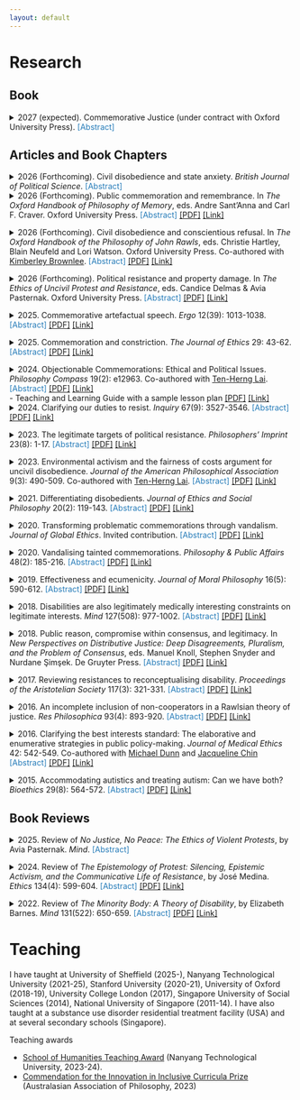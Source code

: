 ```yaml
---
layout: default
---
```


<h1>Research</h1>
<h2>Book</h2>
<details>
<summary>2027 (expected). Commemorative Justice (under contract with Oxford University Press). 
<font color="#267CB9">[Abstract]</font></summary>
<p><a href="https://academic.oup.com/pages/early-career-researcher-first-book-prize" target="_blank" rel="noopener noreferrer">Winner of the 2025 Oxford University Press Early Career Researcher First Book Prize</a><br>The book comprises three parts. In Part I, I articulate the structure and justification of commemoration. I articulate a general and idealised account of the structure of public commemoration. In Part II, I specify and defend three core principles of commemorative justice. In Part III, I examine the implications of my account and consider how we can resist unjust commemorations.</p>
</details>

<h2>Articles and Book Chapters</h2>
<details>
<summary>2026 (Forthcoming). Civil disobedience and state anxiety. <em>British Journal of Political Science</em>. 
<font color="#267CB9">[Abstract]</font></summary>
<p><a href="https://www.thebritishacademy.ac.uk/prizes-medals/brian-barry-prize-political-science/" target="_blank" rel="noopener noreferrer">Winner of the 2025 British Academy Brian Barry Prize in Political Science</a><br>Political philosophers writing about civil disobedience have tended to neglect the anxiety of the state about such disobedience. I identify three constituents of state anxiety – the Contagion Assumption, the Fragility Stipulation, and the Worthiness Conviction. I argue that state anxiety can be substantiated or specious, depending on the plausibility of the Contagion Assumption and Fragility Stipulation. It can also be significant or trivial, depending on the plausibility of the Worthiness Conviction. Finally, and focusing on John Rawls, I show how political theorising about civil disobedience can mirror state anxiety and, in doing so, bolster it.</p>
</details>

<details>
<summary>2026 (Forthcoming). Public commemoration and remembrance. In <em>The Oxford Handbook of Philosophy of Memory</em>, eds. Andre Sant’Anna and Carl F. Craver. Oxford University Press.
<font color="#267CB9">[Abstract]</font>
<a href="https://" target="_blank" rel="noopener noreferrer">[PDF]</a>
<a href="https://" target="_blank" rel="noopener noreferrer">[Link]</a>
</summary>
<p>Public commemorative artefacts (including public monuments) typically mark out some historical subject – typically, a person or an event – as important for a community to remember. This chapter surveys the budding literature on the historical character of public commemorative artefacts. First, it details three typical aims of public commemorative artefacts as they pertain to public remembrance. They declare the importance of some historical subject, impart ethical or political lessons, and foster community identity that is grounded in shared remembrance of the past. Next, it outlines two common problems with public commemorative artefacts. They can present incomplete or distorted accounts of history, and lead people to abdicate responsibility for the past. The chapter proposes an account of democratic public historiography that addresses the problems with public commemorative artefacts.</p>
</details><p></p>

<details>
<summary>2026 (Forthcoming). Civil disobedience and conscientious refusal. In <em>The Oxford Handbook of the Philosophy of John Rawls</em>, eds. Christie Hartley, Blain Neufeld and Lori Watson. Oxford University Press. Co-authored with <a href="https://philosophy.ubc.ca/profile/kimberley-brownlee/" target="_blank" rel="noopener">Kimberley Brownlee</a>.
<font color="#267CB9">[Abstract]</font>
<a href="https://" target="_blank" rel="noopener noreferrer">[PDF]</a>
<a href="https://" target="_blank" rel="noopener noreferrer">[Link]</a>
</summary>
<p>In <em>A Theory of Justice</em>, John Rawls produced what remains the most influential account of civil disobedience and, to a lesser extent, conscientious refusal. Engaging with Rawls’s account and seeking to deploy it to evaluate real-world cases are, however, undertakings beset with difficulties. In relation to civil disobedience, first, Rawls defines civil disobedience so narrowly (as a conscientious, non-violent breach of law undertaken with fair notice, fidelity to the system, and acceptance of the consequences to bring about policy change) that no paradigm example from Gandhi to Rosa Parks satisfies it. Second, Rawls’s three conditions for morally justified civil disobedience – that it be undertaken (1) in response to violations of the principles of justice, (2) as a last resort, and (3) in coordination with other dissenters so as not to overburden the majority’s sense of justice or risk lasting injury to a just constitution – impose extreme restrictions on civil disobedience. In relation to conscientious refusal, Rawls’s approach is equally narrow: he sets aside refusals that would be grounded in persons’ private commitments and focuses instead on refusals grounded in public considerations; his central case is selective pacificism grounded in a respect for equal basic liberties (Rawls’s first principle of justice). This chapter acknowledges the argumentative power and lasting influence of Rawls’s treatment of civil disobedience and conscientious objection, while detailing how his account must be refined – and in some ways radically altered – to address real-world concerns.</p>
</details><p></p>

<details>
<summary>2026 (Forthcoming). Political resistance and property damage. In <em>The Ethics of Uncivil Protest and Resistance</em>, eds. Candice Delmas & Avia Pasternak. Oxford University Press.
<font color="#267CB9">[Abstract]</font>
<a href="https://" target="_blank" rel="noopener noreferrer">[PDF]</a>
<a href="https://global.oup.com/academic/product/the-ethics-of-uncivil-protest-and-resistance-9780197754993" target="_blank" rel="noopener noreferrer">[Link]</a>
</summary>
<p>While property damage during protest is common, it is often regarded as impermissible. The “defensive” view of political resistance – which conceptualizes acts of resistance as acts of defense, centering on the potential of such acts to eliminate or mitigate unjust harms – appears to offer us resources to justify (at least some) property damage during protest. In this essay, I bring this view to bear on property damage during protest. First, I show how the view directs our attention to the burdens imposed by specific acts of property damage, rather than by types of such damage. Second, I show how the proportionality principle – a key element of the view – can impose severe constraints on property damage during protest.</p>
</details><p></p>

<details>
<summary>2025. Commemorative artefactual speech. <em>Ergo</em> 12(39): 1013-1038.
<font color="#267CB9">[Abstract]</font>
<a href="https://www.dropbox.com/scl/fi/bxe9lkxdgn0sw8kqk2w70/Lim-2025-Ergo.pdf?rlkey=pe0qkmj31ziffx7qw913kvr89&st=ha1dw8tp&dl=0" target="_blank" rel="noopener noreferrer">[PDF]</a>
<a href="https://journals.publishing.umich.edu/ergo/article/id/7962/" target="_blank" rel="noopener noreferrer">[Link]</a>
</summary>
<p>Commemorative artefacts purportedly speak – they communicate messages to their audience, even if no words are uttered. Sometimes, such artefacts purportedly communicate demeaning or pejorative messages about some members of society. The characteristics of such speech are, however, under-examined. I present an account of the paradigmatic characteristics of the speech of commemorative artefacts (or, “commemorative artefactual speech”), as a distinct form of political speech. According to my account, commemorative artefactual speech paradigmatically involves the use of an artefact by an authorised member of a group to declare the importance of remembering a subject, in virtue of some feature of the subject. Then, I outline a variety of ways that commemorative artefactual speech can go awry. Such speech can be unauthorised, involve unfair exclusion or incorrect identification, be aesthetically inadequate, invoke clandestine explanations, and be directed at inappropriate subjects. I conclude with a discussion of the implications of my account for resisting problematic commemorative artefactual speech.</p>
</details><p></p>

<details>
<summary>2025. Commemoration and constriction. <em>The Journal of Ethics</em> 29: 43-62.
<font color="#267CB9">[Abstract]</font>
<a href="https://www.dropbox.com/scl/fi/b23xvxer3hg3mesk65d1h/Lim-2025-JOE.pdf?rlkey=i7wg9p9wu3gprywbd3qm1y40h&st=98e7h8jq&dl=0" target="_blank" rel="noopener noreferrer">[PDF]</a>
<a href="https://link.springer.com/article/10.1007/s10892-024-09503-7" target="_blank" rel="noopener noreferrer">[Link]</a>
</summary>
<p>In analysing the problems with commemorative artefacts, philosophers have tended to focus on objectionable monuments that honour inappropriate subjects. The problems with such monuments, however, do not exhaust problems with a society’s public commemorative landscape – the totality of public commemorative artefacts in general, and the institutions involved in their creation and maintenance. I argue that a public commemorative landscape can implicate authoritative ideas, including stereotypes about people in virtue of their group membership. This contributes to what I term hermeneutical constriction – a situation in which people are given reason to rely on an authoritative subset of the totality of hermeneutical resources that they actually have access to. Critiquing and resisting these problems with a public commemorative landscape that contributes to hermeneutical constriction is fraught with difficulties. Attempts to do so render activists vulnerable to a range of serious criticisms.</p>
</details><p></p>

<details>
<summary>2024. Objectionable Commemorations: Ethical and Political Issues. <em>Philosophy Compass</em> 19(2): e12963. Co-authored with <a href="https://sites.google.com/view/tenhernglai" target="_blank" rel="noopener">Ten-Herng Lai</a>.
<font color="#267CB9">[Abstract]</font>
<a href="https://www.dropbox.com/scl/fi/41avpoz7y7h1nivvty4ow/Lim-Lai-2024-PC.pdf?rlkey=qihyc1tlk8wnm5rfgelo9bjub&dl=0" target="_blank" rel="noopener noreferrer">[PDF]</a>
<a href="https://compass.onlinelibrary.wiley.com/doi/10.1111/phc3.12963" target="_blank" rel="noopener noreferrer">[Link]</a><br>
</summary>
<p>The term, "objectionable commemorations”, refers to a broad category of public artefacts – such as, and especially, memorials, monuments and statues – that are regarded as morally problematic in virtue of what or whom they honour. In this regard, they are a special class of public artefacts that are subject to public contestation. In this paper, we survey the general ethical and political issues on this topic. First, we categorise the arguments on offer in the literature, concerning the objectionable nature of such commemorations. Second, we review common political responses to objectionable commemorations. Finally, we identify fruitful areas for further philosophical inquiry on this topic.</p>
</details>
- Teaching and Learning Guide with a sample lesson plan
<a href="https://www.dropbox.com/scl/fi/xrp8hey8728442qv5z4ir/Lim-Lai-2024-PC-TLG.pdf?rlkey=aa82hbmvh4zp82349l18dsq8x&dl=0" target="_blank" rel="noopener noreferrer">[PDF]</a>
<a href="https://compass.onlinelibrary.wiley.com/doi/10.1111/phc3.12970" target="_blank" rel="noopener noreferrer">[Link]</a>


<details>
<summary>2024. Clarifying our duties to resist. <em>Inquiry</em> 67(9): 3527-3546.
<font color="#267CB9">[Abstract]</font>
<a href="https://www.dropbox.com/scl/fi/jwi7xenlvhd9xrkj962sv/Lim-2022-INQ.pdf?rlkey=xriv3m8g6jn1ujz1oono5ok2a&#038;dl=0" target="_blank" rel="noopener noreferrer">[PDF]</a>
<a href="https://www.tandfonline.com/eprint/T3NESJSIQAKKJXSXQEVS/full?target=10.1080%2F0020174X.2022.2053739&amp;" target="_blank" rel="noopener noreferrer">[Link]</a>
</summary>
<p>According to a prominent argument, citizens in unjust societies have a duty to resist injustice. The moral and political principles that ground the duty to obey the law in just or nearly just conditions, also ground the duty to resist in unjust conditions. This argument is often applied to a variety of unjust conditions. In this essay, I critically examine this argument, focusing on conditions involving institutionally entrenched and socially normalised injustice. In such conditions, the issue of citizens’ duties to resist is complicated. I conclude by considering how my discussions may clarify a contemporary problem about engaging in resistance to aid potential migrants who have been turned away by states in accordance with widely accepted rules.</p>
</details><p></p>

<details>
<summary>2023. The legitimate targets of political resistance. <em>Philosophers&#8217; Imprint</em> 23(8): 1-17.
<font color="#267CB9">[Abstract]</font>
<a href="https://www.dropbox.com/scl/fi/l8fwi4af8tn0oh68uj2th/Lim-2023-Imprint.pdf?rlkey=nvqt49g2ptp8fn211uuujl67h&#038;dl=0" target="_blank" rel="noopener noreferrer">[PDF]</a>
<a href="https://journals.publishing.umich.edu/phimp/article/id/717/" target="_blank" rel="noopener noreferrer">[Link]</a>
</summary>
<p><a href="https://newworkinphilosophy.substack.com/p/chong-ming-lim-nanyang-technological" target="_blank" rel="noopener noreferrer">&#8211; Summary of the paper on <em>New Work in Philosophy</em>.</a><br>Within public discourse, activists are often criticised for directing their acts of political resistance against this or that specific target. Underlying these criticisms appears to be a strongly held – though underarticulated – intuitive moral judgement that some targets are legitimate whereas others are not. Little philosophical attention has been paid to this issue. My primary aim is to address this neglect. I specify a central part of this intuitive judgement – centring on persons and activities – and argue that there is a principled way of differentiating between legitimate and illegitimate targets. The specification relies on a novel conception of political resistance, which focuses on its defensive – rather than communicative – aspect. I then extend the idea of forfeiture to argue that acts of political resistance are correctly directed when they are aimed at those activities of liable persons that cause injustice. My discussions partly vindicate our intuitive judgements about several controversial cases of political resistance.</p>
</details><p></p>

<details>
<summary>2023. Environmental activism and the fairness of costs argument for uncivil disobedience. <em>Journal of the American Philosophical Association</em> 9(3): 490-509. Co-authored with <a href="https://sites.google.com/view/tenhernglai" target="_blank" rel="noopener">Ten-Herng Lai</a>.
<font color="#267CB9">[Abstract]</font>
<a href="https://www.dropbox.com/scl/fi/j11w1eqzme9oci2eh0cpc/Lai-Lim-2023-JAPA.pdf?rlkey=go42utqk2oyv72u1fyaxabcg7&#038;dl=0" target="_blank" rel="noopener noreferrer">[PDF]</a>
<a href="https://www.cambridge.org/core/journals/journal-of-the-american-philosophical-association/article/abs/environmental-activism-and-the-fairness-of-costs-argument-for-uncivil-disobedience/B9E1610FE8E4923458AF81B27C9EC582" target="_blank" rel="noopener noreferrer">[Link]</a>
</summary>
<p>Social movements often impose nontrivial costs on others against their wills. Civil disobedience is no exception. How can social movements in general, and civil disobedience in particular, be justifiable despite this apparent wrong-making feature? We examine an intuitively plausible account – it is fair that everyone should bear the burdens of tackling injustice. We extend this fairness-based argument for civil disobedience to defend some acts of uncivil disobedience. Focusing on uncivil environmental activism – such as ecotage (sabotage with the aim of protecting the environment) – we argue that some acts of uncivil disobedience can be morally superior to their civil counterparts, when and because such acts target people who are responsible for environmental threats. Indeed, insofar as some acts of uncivil disobedience can more accurately target responsible people, they can better satisfy the demands of fairness compared to their civil counterparts. In some circumstances, our argument may require activists to engage in uncivil disobedience even when civil disobedience is available.</p>
</details><p></p>

<details>
<summary>2021. Differentiating disobedients. <em>Journal of Ethics and Social Philosophy </em>20(2): 119-143.
<font color="#267CB9">[Abstract]</font>
<a href="https://www.dropbox.com/scl/fi/4uzurpwuphdwx9kff1thn/Lim-2021-JESP.pdf?rlkey=victplnfp2i3xjkhcx6m8w01k&#038;dl=0" target="_blank" rel="noopener noreferrer">[PDF]</a>
<a href="https://www.jesp.org/index.php/jesp/article/view/1430" target="_blank" rel="noopener">[Link]</a>
</summary>
<p>Conscientious disobedients often face the demand to differentiate themselves from criminals whose law-breaking actions are not undergirded by conscientious convictions. Within public and philosophical discourse, conscientious disobedients are often criticised on the basis that their actions render them no different from criminals. I provide a qualified defence of disobedients in this essay. I argue that the differentiation demand can be satisfied even by disobedients who engage in what are typically regarded as radical acts of disobedience. In practical terms, this means that even disobedients who engage in actions such as arson, rioting, vandalism or vigilantism can also successfully differentiate themselves from criminals.</p></details><p></p>

<details>
<summary>2020. Transforming problematic commemorations through vandalism. <em>Journal of Global Ethics</em>. Invited contribution.
<font color="#267CB9">[Abstract]</font>
<a href="https://www.dropbox.com/scl/fi/ouhtsbe00qkbgmlwoqian/Lim-2020-JGE.pdf?rlkey=9jduf6uzfmauykr05ub8pgs1b&#038;dl=0" target="_blank" rel="noopener noreferrer">[PDF]</a>
<a href="https://www.tandfonline.com/eprint/SSKAHAEXJCWFWEPTS5PS/full?target=10.1080/17449626.2021.1873165" target="_blank" rel="noopener noreferrer">[Link]</a>
</summary>
<p>In recent years, progressive activists around the world have fought to remove problematic commemorations – typically, monuments commemorating and honoring individuals responsible for injustice, or even unjust events. Many of these problematic commemorations are vandalized before they are eventually removed. In this essay, I consider how the vandalism of such commemoration can transform the public honoring of a target, to a public repudiation or humiliation of that target. I discuss four obstacles to realizing the transformative potential of vandalism, and how they may be mitigated or overcome.</p>
</details><p></p>

<details>
<summary>2020. Vandalising tainted commemorations. <em>Philosophy &amp; Public Affairs </em>48(2): 185-216.
<font color="#267CB9">[Abstract]</font>
<a href="https://www.dropbox.com/scl/fi/ppcc9rwz6lcrtqbjx53ro/Lim-2020-PAPA.pdf?rlkey=equuhanf3ygc49dxpv2ltgywh&#038;dl=0" target="_blank" rel="noopener noreferrer">[PDF]</a>
<a href="https://onlinelibrary.wiley.com/doi/full/10.1111/papa.12162" target="_blank" rel="noopener noreferrer">[Link]</a>
</summary>
<p><a href="https://peasoupblog.com/2020/12/ppa-discussion-chong-ming-lims-vandalizing-tainted-commemorations/" target="_blank" rel="noopener noreferrer">&#8211; Discussions of the paper on PEASoup.us (7 December 2020).</a><br><a href="https://www.apaonline.org/page/2021prizes-f#Kavka/UCI" target="_blank" rel="noopener noreferrer">&#8211; Winner of the 2022 Gregory Kavka/University of California, Irvine Prize in Political Philosophy.</a><br>What should we do about “tainted” public commemorations? Recent events have highlighted the urgency of reaching a consensus on this question. However, existing discussions appear to be dominated by two naïve opposing views – to remove or preserve them. My aims in this essay are two-fold. First, I argue that the two views are not naïve, but undergirded by concerns with securing self-respect and with the character of our engagement with the past. Second, I offer a qualified defence of vandalising tainted commemorations. The defence comprises two parts. I consider two prominent suggestions – to install counter-commemorations and to add contextualising plaques – and argue that they are typically beset with difficulties. I then argue that in some circumstances, constrained vandalism is a response to tainted commemorations which effectively adjudicates the demands of the two opposing views.</p></details><p></p>

<details>
<summary>2019. Effectiveness and ecumenicity. <em>Journal of Moral Philosophy </em>16(5): 590-612.
<font color="#267CB9">[Abstract]</font>
<a href="https://www.dropbox.com/scl/fi/lh192d6quvgwe9wcm6gri/Lim-2019-JMP.pdf?rlkey=adtvf3gbhyq6tsv2p0hkg37yo&#038;dl=0" target="_blank" rel="noopener noreferrer">[PDF]</a>
<a href="https://doi.org/10.1163/17455243-20180016" target="_blank" rel="noopener noreferrer">[Link]</a>
</summary>
<p>Effective altruism is purportedly ecumenical towards different moral views, charitable causes, and evidentiary methods. I argue that effective altruists’ criticisms of purportedly less effective charities are inconsistent with their commitment to ecumenicity. Individuals may justifiably support charities other than those recommended by effective altruism. If effective altruists take their commitment to ecumenicity seriously, they will have to revise their criticisms of many of these charities.</p></details><p></p>

<details>
<summary>2018. Disabilities are also legitimately medically interesting constraints on legitimate interests. <em>Mind</em> 127(508): 977-1002.
<font color="#267CB9">[Abstract]</font>
 <a href="https://www.dropbox.com/scl/fi/b56jux3szgoptr9sm4cmb/Lim-2018-Mind.pdf?rlkey=iy83f6vj6iucw51kos1j734ni&#038;dl=0" target="_blank" rel="noopener noreferrer">[PDF]</a>
 <a href="https://academic.oup.com/mind/advance-article/doi/10.1093/mind/fzy028/5075767?guestAccessKey=b6ee8ca7-9780-43f7-8bac-4241d63f1e83" target="_blank" rel="noopener noreferrer">[Link]</a>
</summary>
<p>&#8211; <a href="https://dailynous.com/2018/05/17/mind-graduate-essay-prize-winner/" target="_blank" rel="noopener noreferrer">Runner-up for MIND Graduate Essay Prize 2018</a>.<br>What is it for something to be a disability? Elizabeth Barnes, focusing on physical disabilities, argues that disability is a social category. It depends on the rules undergirding the judgements of the disability rights movement(s). Barnes’ account may strike many as implausible. I articulate the unease, in the form of three worries about Barnes’ account. It does not fully explain why the disability rights movement is constituted in such a way that it only picks out paradigmatic disability traits, nor why only the traits identified by the movement as constituting experiences of social and political constraint count as disability. It also leaves out the contribution of people other than disability activists, to the definition of disability. I develop Barnes’ account. On my account, a person is disabled if she is in some state which is constitutive of some constraint on her legitimate interests. This state must be the subject of legitimate medical interest, and be picked out by the disability rights movement(s) as among the traits they are seeking to promote progress and change for. My account addresses the worries about Barnes’ account. It is also able to include all disabilities, rather than only physical ones.</p>
</details><p></p>

<details>
<summary>2018. Public reason, compromise within consensus, and legitimacy. In <em>New Perspectives on Distributive Justice: Deep Disagreements, Pluralism, and the Problem of Consensus</em>, eds. Manuel Knoll, Stephen Snyder and Nurdane Şimşek. De Gruyter Press.
<font color="#267CB9">[Abstract]</font>
<a href="https://www.dropbox.com/scl/fi/tcaet9ii5w717xewvzge8/Lim-2018-New-perspectives.pdf?rlkey=v6gexky5995ixshn2423amq38&#038;dl=0" target="_blank" rel="noopener noreferrer">[PDF]</a>
<a href="https://www.degruyter.com/view/product/485500" target="_blank" rel="noopener noreferrer">[Link]</a> 
</summary>
<p>A central idea of public reason liberalism is that the exercise of political power is legitimate when supported only by reasons which all citizens accept. Public reason serves as a necessary standard for evaluating the legitimacy of political decisions. In this paper, I examine the directive to employ public reason, from citizens’ perspective. I suggest that employing public reason potentially involves them engaging in different types of compromise. I consider how acknowledging these compromises sheds light on public reason liberalism. Public reason may not offer a necessary standard for evaluating the legitimacy of decisions, and the evaluation it offers may not have great weight relative to other moral and political considerations.</p>
</details><p></p>

<details>
<summary>2017. Reviewing resistances to reconceptualising disability. <em>Proceedings of the Aristotelian Society</em> 117(3): 321-331.
<font color="#267CB9">[Abstract]</font>
<a href="https://www.dropbox.com/scl/fi/hsefmjxodklv3ukbyrfja/Lim-2017-Proceedings.pdf?rlkey=qzjp7658kmqg6zosj7ey6v9ug&#038;dl=0" target="_blank" rel="noopener noreferrer">[PDF]</a>
<a href="https://academic.oup.com/aristotelian/article/117/3/321/4555407/Reviewing-Resistances-to-Reconceptualizing?guestAccessKey=f9a3e42b-f980-4864-ad39-5f2ac42fbc9c" target="_blank" rel="noopener noreferrer">[Link]</a>
</summary>
<p>&#8211; Initially selected for, and presented at, the 2017 Postgraduate Session (Joint Session of the Aristotelian Society and the Mind Association).<br>I attempt to adjudicate the disagreement between those who seek to reconceptualise disability as mere-difference, and their opponents. I do so by reviewing a central conviction motivating the resistance, concerning the relationship between disability and well-being. I argue that the conviction depends on further considerations about the costs and extent of change involved in accommodating individuals with a particular disability trait. I conclude by considering three payoffs of this clarification.</p>
</details><p></p>

<details>
<summary>2016. An incomplete inclusion of non-cooperators in a Rawlsian theory of justice. <em>Res Philosophica</em> 93(4): 893-920.
<font color="#267CB9">[Abstract]</font>
<a href="https://www.dropbox.com/scl/fi/tsz6h1lryy21z8bbhilmv/Lim-2016-Res-Philosophica.pdf?rlkey=dnckp4d05f015oj68j12kzteo&#038;dl=0" target="_blank" rel="noopener noreferrer">[PDF]</a>
<a href="https://www.pdcnet.org/resphilosophica/content/resphilosophica_2016_0093_0004_0893_0920" target="_blank" rel="noopener noreferrer">[Link]</a>
</summary>
<p>John Rawls’s use of the “fully cooperating assumption” has been criticized for hindering attempts to address the needs of disabled individuals, or non-cooperators. In response, philosophers sympathetic to Rawls’s project have extended his theory. I assess one such extension by Cynthia Stark, that proposes dropping Rawls’s assumption in the constitutional stage (of his four-stage sequence), and address the needs of non-cooperators via the social minimum. I defend Stark’s proposal against criticisms by Sophia Wong, Christie Hartley, and Elizabeth Edenberg and Marilyn Friedman. Nevertheless, I argue that Stark’s proposal is crucially incomplete. Her formulation of the social minimum lacks accompanying criteria with which the adequacy of the provisions for non-cooperators may be assessed. Despite initial appearances, Stark’s proposal does not fully address the needs of non-cooperators. I conclude by considering two payoffs of identifying this lack of criteria.</p>
</details><p></p>

<details>
<summary>2016. Clarifying the best interests standard: The elaborative and enumerative strategies in public policy-making. <em>Journal of Medical Ethics</em> 42: 542-549. Co-authored with <a href="https://www.ndph.ox.ac.uk/team/michael-dunn" target="_blank" rel="noopener noreferrer">Michael Dunn</a> and <a href="https://nusmedicine.nus.edu.sg/research/search/researchers-profiles/157-joon-lin-jacqueline-chin" target="_blank" rel="noopener noreferrer">Jacqueline Chin</a>
<font color="#267CB9">[Abstract]</font>
<a href="https://www.dropbox.com/scl/fi/woubvn2q6rukjtha91ebx/Lim-et-al-2016-JME.pdf?rlkey=638e4eeu1ritnqqscpjurnxht&#038;dl=0" target="_blank" rel="noopener noreferrer">[PDF]</a>
<a href="https://jme.bmj.com/content/42/8/542.full?ijkey=EVmsTP34SpzhGoJ&amp;keytype=ref" target="_blank" rel="noopener noreferrer">[Link]</a>
</summary>
<p>One recurring criticism of the best interests standard concerns its vagueness, and thus the inadequate guidance it offers to care providers. The lack of an agreed definition of ‘best interests’, together with the fact that several suggested considerations adopted in legislation or professional guidelines for doctors do not obviously apply across different groups of persons, result in decisions being made in murky waters. In response, bioethicists have attempted to specify the best interests standard, to reduce the indeterminacy surrounding medical decisions. In this paper, we discuss the bioethicists’ response in relation to the state’s possible role in clarifying the best interests standard. We identify and characterise two clarificatory strategies employed by bioethicists —elaborative and enumerative—and argue that the state should adopt the latter. Beyond the practical difficulties of the former strategy, a state adoption of it would inevitably be prejudicial in a pluralistic society. Given the gravity of best interests decisions, and the delicate task of respecting citizens with different understandings of best interests, only the enumerative strategy is viable. We argue that this does not commit the state to silence in providing guidance to and supporting healthcare providers, nor does it facilitate the abuse of the vulnerable. Finally, we address two methodological worries about adopting this approach at the state level. The adoption of the enumerative strategy is not defeatist in attitude, nor does it eventually collapse into (a form of) the elaborative strategy.</p>
</details><p></p>

<details>
<summary>2015. Accommodating autistics and treating autism: Can we have both? <em>Bioethics</em> 29(8): 564-572.
<font color="#267CB9">[Abstract]</font>
<a href="https://www.dropbox.com/scl/fi/0ddt5nk1w6uk8iggw4a9h/Lim-2015-Bioethics.pdf?rlkey=d66ctaiksrgwp6qs3wen8191m&#038;dl=0" target="_blank" rel="noopener noreferrer">[PDF]</a>
<a href="http://dx.doi.org/10.1111/bioe.12154" target="_blank" rel="noopener noreferrer">[Link]</a>
</summary>
<p>One of the central claims of the neurodiversity movement is that society should accommodate the needs of autistics, rather than try to treat autism. People have variously tried to reject this accommodation thesis as applicable to all autistics. One instance is Pier Jaarsma and Stellan Welin, who argue that the thesis should apply to some but not all autistics. They do so via separating autistics into high- and low-functioning, on the basis of IQ and social effectiveness or functionings. I reject their grounds for separating autistics. IQ is an irrelevant basis for separating autistics. Charitably rendering it as referring to more general capacities still leaves us mistaken about the roles they play in supporting the accommodation thesis. The appeal to social effectiveness or functionings relies on standards that are inapplicable to autistics, and which risks being deaf to the point of their claims. I then consider if their remaining argument concerning autistic culture may succeed independently of the line they draw. I argue that construing autistics’ claims as beginning from culture mistakes their status, and may even detract from their aims. Via my discussion of Jaarsma and Welin, I hope to point to why the more general strategy of separating autistics, in response to the accommodation thesis, does not fully succeed. Finally, I sketch some directions for future discussions, arguing that we should instead shift our attention to consider another set of questions concerning the costs and extent of change required to accommodate all autistics.</p>
</details><p></p><p></p>

<h2>Book Reviews</h2>
<details>
<summary>2025. Review of <em>No Justice, No Peace: The Ethics of Violent Protests</em>, by Avia Pasternak. <em>Mind</em>.
<font color="#267CB9">[Abstract]</font></summary>
<p>I raise some questions about when the principles regulating protest are satisfied, citizens' contribution to injustice, and the constraining force of public opinion.</p>
</details><p></p>

<details>
<summary>2024. Review of <em>The Epistemology of Protest: Silencing, Epistemic Activism, and the Communicative Life of Resistance</em>, by José Medina. <em>Ethics</em> 134(4): 599-604.
<font color="#267CB9">[Abstract]</font>
<a href="https://www.dropbox.com/scl/fi/alha64w797ddci0e94ffd/Lim-2024-Ethics-rev.pdf?rlkey=10co6i2gxso1pysioi25nuxu7&dl=0" target="_blank" rel="noopener noreferrer">[PDF]</a>
<a href="https://www.journals.uchicago.edu/doi/10.1086/729715" target="_blank" rel="noopener noreferrer">[Link]</a>
</summary>
<p>I raise some questions about the felicity of acts of protest, the relevance of social conventions, and the relationship between the felicity and legitimacy of protests.</p>
</details><p></p>

<details>
<summary>2022. Review of <em>The Minority Body: A Theory of Disability</em>, by Elizabeth Barnes. <em>Mind</em> 131(522): 650-659.
<font color="#267CB9">[Abstract]</font>
<a href="https://www.dropbox.com/scl/fi/k92a284b4eqkv94wyuulo/Lim-2020-MIND-rev.pdf?rlkey=we0tvncfb07m1q6em91xp7v7q&#038;dl=0" target="_blank" rel="noopener noreferrer">[PDF]</a>
<a href="https://academic.oup.com/mind/advance-article/doi/10.1093/mind/fzaa075/6008685?guestAccessKey=f665109c-873d-44b2-8e54-dd6ca21dfcad" target="_blank" rel="noopener noreferrer">[Link]</a>
</summary>
<p>I raise some questions about the role of the disability rights movement in determining the boundaries of disability, the character of local and global goods/bads, the plausibility of value neutrality, and the language of civil rights.</p></details><p></p>

<h1>Teaching</h1> 

I have taught at University of Sheffield (2025-), Nanyang Technological University (2021-25), Stanford University (2020-21), University of Oxford (2018-19), University College London (2017), Singapore University of Social Sciences (2014), National University of Singapore (2011-14). I have also taught at a substance use disorder residential treatment facility (USA) and at several secondary schools (Singapore).

Teaching awards
* <a href="https://www.ntu.edu.sg/soh/news-events/news/detail/congratulations-to-the-winners-of-the-inaugural-school-of-humanities-teaching-award-2023!" target="_blank" rel="noreferrer noopener">School of Humanities Teaching Award</a> (Nanyang Technological University, 2023-24).
* <a href="https://aap.org.au/Innovation-in-Inclusive-Curricula-Prize" data-type="link" data-id="https://aap.org.au/Innovation-in-Inclusive-Curricula-Prize" target="_blank" rel="noreferrer noopener">Commendation for the Innovation in Inclusive Curricula Prize</a> (Australasian Association of Philosophy, 2023)